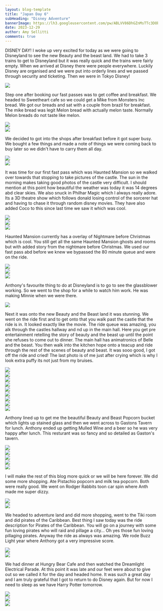 ```yaml
---
layout: blog-template
title: "Japan Day 6"
subHeading: "Disney Adventure"
bannerImage: https://lh3.googleusercontent.com/pw/ABLVV86DhGZnMsTTc3DObD0at99kGz8ljTxB5pD2b_1EhGPvstQfF_jhWXb-ZGMT_gEKAqdklJ3J2IMHsFAT8yleA8SbjfeZoObTg0XlWOjlmrAwSGMGGpcJ=w2400
date: 2023-12-29
author: Amy Sellitti
comments: true
---
```


DISNEY DAY! I woke up very excited for today as we were going to Disneyland to see the new Beauty and the beast land. We had to take 3 trains to get to Disneyland but it was really quick and the trains were fairly empty. When we arrived at Disney there were people everywhere. Luckily Disney are organised and we were put into orderly lines and we passed through security and ticketing. Then we were in Tokyo Disney!

<div class="center-image"><img src="https://lh3.googleusercontent.com/pw/ABLVV86Ydzwu-x8RKJrA_DAUGVemOQPe_XIrICS89QQzaeWfs5j3cqpf_xtbIBDTUltcLiqc7a-VoQwHsJwkKSMcht_f88rZtQNcE_4SQcULyWWJzygu-XES=w2400" /></div>

Step one after booking our fast passes was to get coffee and breakfast. We headed to Sweetheart cafe so we could get a Mike from Monsters Inc bread. We got our breads and sat with a couple from brazil for breakfast. The mike bread was legit Melon bread with actually melon taste. Normally Melon breads do not taste like melon. 

<div class="center-image"><img src="https://lh3.googleusercontent.com/pw/ABLVV87qNcCeiG9QvWgUFj0AuXHEinzcie5njvydgLtJNJlCOJkNWEkG_GcHBznnzBsqY0liOZtNzac5JTgPZCtbM3svTfqMsB-MJBoKfjnHiZ74hWdGSxon=w2400" /></div>
<div class="center-image"><img src="https://lh3.googleusercontent.com/pw/ABLVV867QXuHRl2FBySt0w0qu0aD8hdhVjx2Mj3pkCVcHuMSIt3iJ-FAqPXRUxSAyv4Smwvjj5qSWDFVHFkUWjaSkyrRpO5M_mqe8a7DnSKwwBoRTCI9QuFc=w2400" /></div>


We decided to got into the shops after breakfast before it got super busy. We bought a few things and made a note of things we were coming back to buy later so we didn't have to carry them all day.

<div class="center-image"><img src="https://lh3.googleusercontent.com/pw/ABLVV85mtA5SQzTXGWCiUTdoPirhP2gcjSJjcFBI6MRyEpG3h4l_kMrSQ61MEfvCtYQ46MBAjTatrG-KQneheL_7ksehXkcCmxyj-wd_Z4jzTEyGeBGAgQqD=w2400" /></div>
<div class="center-image"><img src="https://lh3.googleusercontent.com/pw/ABLVV84B2uGXclqgbxTNTzUuvYvTR0_714MV4YIiZTU0RTn9CgfGiNJzywFoS4siM0Z-NuicLapSbjfZPfCRVKsaJ6sTkM5c8CAXUUoYH70fynjDrV6VEb8J=w2400" /></div>

It was time for our first fast pass which was Haunted Mansion so we walked over towards that stopping to take pictures of the castle. The sun in the morning makes taking good photos of the castle very difficult. I should mention at this point how beautiful the weather was today it was 14 degrees abd clear skies. We also snuck in Philhar Magic which I always really adore. Its a 3D theatre show which follows donald losing control of the sorcerer hat and having to chase it through random disney movies. They have also added Coco to this since last time we saw it which was cool. 

<div class="center-image"><img src="https://lh3.googleusercontent.com/pw/ABLVV86DhGZnMsTTc3DObD0at99kGz8ljTxB5pD2b_1EhGPvstQfF_jhWXb-ZGMT_gEKAqdklJ3J2IMHsFAT8yleA8SbjfeZoObTg0XlWOjlmrAwSGMGGpcJ=w2400" /></div>
<div class="center-image"><img src="https://lh3.googleusercontent.com/pw/ABLVV84aKbIUeOq1gfv-LPC73Hj0HOjThY5ZC6g0uK2IrDfuBqHSsLbPu4QgCXAzIL6_SbU4cO0p1Wfp5MOj3akKIZfba6GTvehtnIPKKR4hdFwR40sbZ_aV=w2400" /></div>
<div class="center-image"><img src="https://lh3.googleusercontent.com/pw/ABLVV85k8R6zG6OX0W-7h_ZcSStDUqmfA-TsPo5FTBMVXWL7OR0k25VZQPLWshcq-Y4hwCIuexUBGerPLC-amy68U-EBCoq06RTbyi3uH3UlJk2jH3us0HxI=w2400" /></div>

Haunted Mansion currently has a overlay of Nightmare before Christmas which is cool. You still get all the same Haunted Mansion ghosts and rooms but with added story from the nightmare before Christmas. We used our fast pass abd before we knew we bypassed the 80 minute queue and were on the ride. 

<div class="center-image"><img src="https://lh3.googleusercontent.com/pw/ABLVV869dDO3DNYLhPObppGm6BEh5hfViqC49HvEEyDH26Fqr4vYj5YG2Jg2n7q-6vMDm8qIAW7KYLEvZbdnnl4S12wYyQkZuliwNyqcVLTZYrvFxQkejO6Y=w2400" /></div>
<div class="center-image"><img src="https://lh3.googleusercontent.com/pw/ABLVV85zTQfg9tdH58zSBcv7ijM9I2Ienx_Fsz4Z-nrNlBNfY1k0t_Uw3zLGbnMrotdib_dAJxC3wGGS9MLgLnJekSoUMdcAhrKPNFS6kwc93KDCNm_8ZHRs=w2400" /></div>
<div class="center-image"><img src="https://lh3.googleusercontent.com/pw/ABLVV85UYjaEp-F5Qpd9Ty0KiP9qbi76HFnvlACtlij7R7OQ17xEheL8WNCRLV3PVVbYKY3vCVuEMBgVMruSi5yHQpt-ROzsuLHJNCsa5MiTI0kChHzniSql=w2400" /></div>


Anthony's favourite thing to do at Disneyland is to go to see the glassblower working. So we went to the shop for a while to watch him work. He was making Minnie when we were there. 

<div class="center-image"><img src="https://lh3.googleusercontent.com/pw/ABLVV84c5xmwRXLJnA3175QngcgIawSBrvF3E2HSWCqfx66fjEUjnbRBLYBMRBEUM9pO-zAmKqSJPEQ-Xwu53qK9FACKJ8FyDIrDPCKYJ8s-fthx-T-w5S1x=w2400" /></div>

Next it was onto the new Beauty and the Beast land it was stunning. We went on the ride first and to get onto that you walk past the castle that the ride is in. It looked exactly like the movie. The ride queue was amazing, you alk through the castles hallway and nd up in the main hall. Here you get pre entertainment retelling the story of beauty and the beast up until the point she refuses to come out to dinner. The main hall has animatronics of Belle and the beast. You then walk into the kitchen hope onto a teacup and ride through the rest of the scenes of beauty and beast. It was sooo good, I got off the ride and cried! The last photo is of me just after crying which is why I look extra puffy its not just from my bruises. 

<div class="center-image"><img src="https://lh3.googleusercontent.com/pw/ABLVV84CGt7i7xuF36z889jGA_R9soNoUBYK3VAtgivjdXuJriUymj3Y2Ml5QCxPtEGr2ERhev7gWQnEDd4jK0xNVW0AYmS10xgnFaSv79MY167dvGUb5T7Z=w2400" /></div>
<div class="center-image"><img src="https://lh3.googleusercontent.com/pw/ABLVV85nvr-AnfIujV2HKiwlCx4uNHjx8cyw646VcFEUxDsH-MC_X3-GRBcXjWax-p7fXAeRBowJnNeLyaH0-JeTX-pSYaDKrLzsm4G6qRZ03gU7y03sO4rr=w2400" /></div>
<div class="center-image"><img src="https://lh3.googleusercontent.com/pw/ABLVV85XrN-SCyCA96x1seQG5p4SU-HsJjbssCnW7pQzI-3oSTolqvZupooK00JbYw9bHntGRNmLaIogJvRXhYBK32_89wZK2T4SO68SBmnRGKEJTvItNHt-=w2400" /></div>
<div class="center-image"><img src="https://lh3.googleusercontent.com/pw/ABLVV86esy4zN1QRWLryJjug19n13BAixgg65AG2Zsi_CX7LydVyYyLyQwSOXGU4bktNAejafzFInucHxK7slIFb03SmyCqOLE25Qtad-AX3Vn0mGP4BYqaC=w2400" /></div>
<div class="center-image"><img src="https://lh3.googleusercontent.com/pw/ABLVV84Ij-C2epm2rbmNo_J-1quZzSM20-ZPU4in6w91sjQM9dw1gPhL_mtt_gvTmMatKjtewmlPg71gA9_T-W5le_Y1hFWWiO4HEvAkkdZuN-AO9dwToXwk=w2400" /></div>
<div class="center-image"><img src="https://lh3.googleusercontent.com/pw/ABLVV856kWt6N0AcY_Y6GlWO45RLhRB1pn0kf_x0yG97Cx377XyFl-JsQDHpHexOu7DLrYdJjY_fvNN-If9ymsOCDnMK4nckGPOWgmEWsiKAxfBFp2xg2yDp=w2400" /></div>
<div class="center-image"><img src="https://lh3.googleusercontent.com/pw/ABLVV87RZ46e402BOT9959oyau7Kl1Smteyjxjyf1-LZUmvnrjOUsixHqDLH3Dndrm1ueqazmcJyw_WHvkpzVFlXAaxXeiveCFMq_tzxFZiFR0HWcslvjD9r=w2400" /></div>
<div class="center-image"><img src="https://lh3.googleusercontent.com/pw/ABLVV85tNAXawwn88o0vAawjA8ocESFm8JQbhQrIWLNbZdD8LZMBzF-HxYUgsOgwpFC0tdTGcXYh_ZE6brSziYUPVhzo9qCCpTNRU-XuuYPKy7wf8uZmrNHN=w2400" /></div>
<div class="center-image"><img src="https://lh3.googleusercontent.com/pw/ABLVV87drNluAEGC6gvEr4UaHV3vxAGxoMEn_0D2pXKQAzzlyp81Z6Z80WrpS4o_IUwjIJtPYgaO1kNYoMbQpZGoUSU5G3x_5VW7-IsohSPR5-B0yUKBERtg=w2400" /></div>

Anthony lined up to get me the beautiful Beauty and Beast Popcorn bucket which lights up stained glass and then we went across to Gastons Tavern for lunch. Anthony ended up getting Mulled Wine and a beer so he was very happy after lunch. This resturant was so fancy and so detailed as Gaston's tavern. 
<div class="center-image"><img src="https://lh3.googleusercontent.com/pw/ABLVV851idD5MZnmLOICTncBgFZRYXB7F7R65IjJpJYrkPuQJB0sPXtL9CbyLo3YoBmPjVNdeVvH-gjEfCeG9-GGXiw1lFT3CFnzxLU-Aa310L3M-RIhij3K=w2400" /></div>
<div class="center-image"><img src="https://lh3.googleusercontent.com/pw/ABLVV84BQ_GRKXf9OlSY4jSwexdQic-bYjKwhaoWH2juM5uwZrK1osY1hpxZNnk250ySt2cEM9LZAarhS1Np1hk_NYHVHdtVeqA1UzSXhtkWKPN95yxoduej=w2400" /></div>
<div class="center-image"><img src="https://lh3.googleusercontent.com/pw/ABLVV86QpKES04Oa1vqc2TruMACdyzeR85LEehHL3fb8KNwuQtgGxbZa9hyA5GciLrnPujP3dlo8xhoEIh65WBF8jdcMT5JSKUd-GkYbzjyrqkNXSTEP13Yq=w2400" /></div>
<div class="center-image"><img src="https://lh3.googleusercontent.com/pw/ABLVV84s_1oBlga38BS4EXsAAxhLuacOkl-UURxhEFnnthDe7A29aVoKlpPikd9-P0JafnIPe4tp4NKwpNf1t1cNJDCL_1gC0UzTi3NQPp_DqUVxng3M_UUb=w2400" /></div>
<div class="center-image"><img src="https://lh3.googleusercontent.com/pw/ABLVV876uZPq4BNPvzQYGSUWfue-KYRrO5Uik--c_vGPY0q5WSwWl_nDhWN1lKoPAGlLXru2QgEJlty_zKlmGmWIK0n9ikWaTWnwTF9PAn_kMP8K1tpCt4Fi=w2400" /></div>

I will make the rest of this blog more quick or we will be here forever. We did some more shopping. Ate Pistachio popcorn and milk tea popcorn. Both were really good. We went on Rodger Rabbits toon car spin where Anth made me super dizzy. 

<div class="center-image"><img src="https://lh3.googleusercontent.com/pw/ABLVV86ZDIakBM40sd2OHOFiKCn4gFi15lknQw62icx3zpR0sw2zwk6aHPkh3SzhcpI7AM6zG5NK0h7joGwLo9NG2rEuVygCpSCTw539_q5-S7xF81TlgaCV=w2400" /></div>
<div class="center-image"><img src="https://lh3.googleusercontent.com/pw/ABLVV85nY8iMxVYU44ln-H9G2JGUFrF5cv4GVnoz5XXOIKDQ3Qks2pF_c09dU8_imzGmJt1Lav8tzTWJlaHLAKfGrMt6-kIKo4YX5zg4b84G8W6A9wgn1MmY=w2400" /></div>

We headed to adventure land and did more shopping, went to the Tiki room and did pirates of the Caribbean. Best thing I saw today was the ride description for Pirates of the Caribbean. You will go on a journey with some fun loving pirates who will raid and pillage a city... Oh yes those fun loving pillaging pirates. Anyway the ride as always was amazing. We rode Buzz Light year where Anthony got a very impressive score. 

<div class="center-image"><img src="https://lh3.googleusercontent.com/pw/ABLVV849URpoBgpR9OjUTs7HO3EwtgcWhTNuKrUILt7kwGq6RlKANFXTHceWx4Uo9D12rddj8GPCWbumaqfGSHi5dgbXRzQARgMe2nfETRIQXqH9ZGUHMpiu=w2400" /></div>
<div class="center-image"><img src="https://lh3.googleusercontent.com/pw/ABLVV86Jh08VWcHg-LhfzVyhctROB8lYj9CDToeLgb2lYfrxamb-2c11Tz-jMVL-msYV4FBA5oP9WYwFBaQ-CUb-w-AIV7mrs7VGvD3UlQ5--s5GEuju5cz9=w2400" /></div>

We had dinner at Hungry Bear Cafe and then watched the Dreamlight Electrical Parade. At this point it was late and our feet were about to give out so we called it for the day and headed home. It was such a great day and I am truly grateful that I got to return to do Disney again. But for now I need to sleep as we have Harry Potter tomorrow. 

<div class="center-image"><img src="https://lh3.googleusercontent.com/pw/ABLVV84qr7x9WlFEDjL19_drRizQLb_T3325XuG9z1tcVnYVJTfol07hCESVk8WkVNcRqzAiU_5F6WoJdegmw905-zgmgT-qcu5zG6sRymc1T5hGURySMwPO=w2400" /></div>
<div class="center-image"><img src="https://lh3.googleusercontent.com/pw/ABLVV85r7tfZaR1Ud0co9Gq-LfWq8aEA53F23_th5G2HI3FyP0FlUmq74NSIdmQt8uNIufUbzle7U97UHBUOCgw9FewXwgjHYpxf1chEL3Xmu103xuD6Ags6=w2400" /></div>
<div class="center-image"><img src="https://lh3.googleusercontent.com/pw/ABLVV87vTpZfTqT4xwDfNh6oyJL5RMpq7OnRTpyLmB5VAEn6c8JoWVlMq5uy_5i0sjEqrycdAbE_StDq2E8en-0MRDlZWTuuu9BH5vsqP4m6xjbH_5owHaB8=w2400" /></div>
